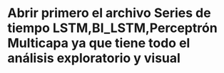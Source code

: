 # Abrir primero el archivo Series de tiempo LSTM,BI_LSTM,Perceptrón Multicapa ya que tiene todo el análisis exploratorio y visual 
